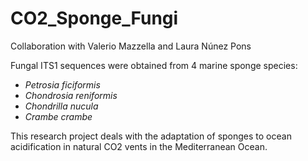 # CO2_Sponge_Fungi

Collaboration with Valerio Mazzella and Laura Núnez Pons 

Fungal ITS1 sequences were obtained from 4 marine sponge species: 
  - *Petrosia ficiformis*
  - *Chondrosia reniformis* 
  - *Chondrilla nucula* 
  - *Crambe crambe*

This research project deals with the adaptation of sponges to ocean acidification in natural CO2 vents in the Mediterranean Ocean.
